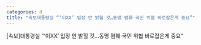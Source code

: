 ```yaml
---
categories: d
title: "속보대통령실 “‘이XX’ 입장 안 밝힐 것…동맹 폄훼·국민 위협 바로잡은게 중요”"
---
```

[속보]대통령실 &ldquo;&lsquo;이XX&rsquo; 입장 안 밝힐 것&hellip;동맹 폄훼&middot;국민 위협 바로잡은게 중요&rdquo;